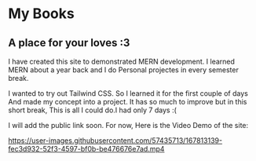 # My Books
## A place for your loves :3



I have created this site to demonstrated MERN development. I learned MERN about a year back and I do Personal projectes in every semester break.  

I wanted to try out Tailwind CSS. So I learned it for the first couple of days And made my concept into a project. It has so much to improve but in this short break, This is all I could do.I had only 7 days :( 

I will add the public link soon. For now, Here is the Video Demo of the site: 



https://user-images.githubusercontent.com/57435713/167813139-fec3d932-52f3-4597-bf0b-be476676e7ad.mp4

